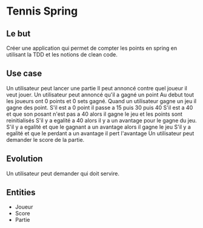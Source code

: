 # Tennis Spring

## Le but
Créer une application qui permet de compter les points en spring en utilisant la TDD et les notions de clean code.

## Use case
Un utilisateur peut lancer une partie
    Il peut annoncé contre quel joueur il veut jouer.
Un utilisateur peut annoncé qu'il a gagné un point
    Au debut tout les joueurs ont 0 points et 0 sets gagné.
    Quand un utilisateur gagne un jeu il gagne des point.
    S'il est a 0 point il passe a 15 puis 30 puis 40
    S'il est a 40 et que son posant n'est pas a 40 alors il gagne le jeu et les points sont reinitialisés
    S'il y a egalité a 40 alors il y a un avantage pour le gagne du jeu.
    S'il y a egalité et que le gagnant a un avantage alors il gagne le jeu
    S'il y a egalité et que le perdant a un avantage il pert l'avantage
Un utilisateur peut demander le score de la partie.


## Evolution
Un utilisateur peut demander qui doit servire.
    
## Entities
* Joueur
* Score
* Partie